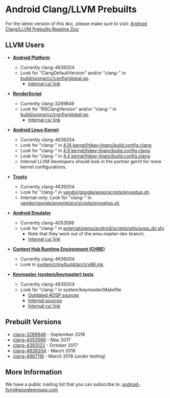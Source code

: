 Android Clang/LLVM Prebuilts
============================

For the latest version of this doc, please make sure to visit:
[Android Clang/LLVM Prebuilts Readme Doc](https://android.googlesource.com/platform/prebuilts/clang/host/linux-x86/+/master/README.md)

LLVM Users
----------

* [**Android Platform**](https://android.googlesource.com/platform/)
  * Currently clang-4639204
  * Look for "ClangDefaultVersion" and/or "clang-" in [build/soong/cc/config/global.go](https://android.googlesource.com/platform/build/soong/+/master/cc/config/global.go/).
    * [Internal cs/ link](https://cs.corp.google.com/android/build/soong/cc/config/global.go?q=ClangDefaultVersion)

* [**RenderScript**](https://developer.android.com/guide/topics/renderscript/index.html)
  * Currently clang-3289846
  * Look for "RSClangVersion" and/or "clang-" in [build/soong/cc/config/global.go](https://android.googlesource.com/platform/build/soong/+/master/cc/config/global.go/).
    * [Internal cs/ link](https://cs.corp.google.com/android/build/soong/cc/config/global.go?q=RSClangVersion)

* [**Android Linux Kernel**](http://go/android-kernel)
  * Currently clang-4639204
  * Look for "clang-" in [4.14 kernel/hikey-linaro/build.config.clang](https://android.googlesource.com/kernel/hikey-linaro/+/android-hikey-linaro-4.14/build.config.clang).
  * Look for "clang-" in [4.9 kernel/hikey-linaro/build.config.clang](https://android.googlesource.com/kernel/hikey-linaro/+/android-hikey-linaro-4.9/build.config.clang).
  * Look for "clang-" in [4.4 kernel/hikey-linaro/build.config.clang](https://android.googlesource.com/kernel/hikey-linaro/+/android-hikey-linaro-4.4/build.config.clang).
  * Internal LLVM developers should look in the partner gerrit for more kernel configurations.

* [**Trusty**](https://source.android.com/security/trusty/)
  * Currently clang-4639204
  * Look for "clang-" in [vendor/google/aosp/scripts/envsetup.sh](https://android.googlesource.com/trusty/vendor/google/aosp/+/master/scripts/envsetup.sh).
  * Internal-only: Look for "clang-" in [vendor/google/proprietary/scripts/envsetup.sh](https://partner-android.git.corp.google.com/trusty/vendor/google/proprietary/+/master/scripts/envsetup.sh).

* [**Android Emulator**](https://developer.android.com/studio/run/emulator.html)
  * Currently clang-4053586
  * Look for "clang-" in [external/qemu/android/scripts/utils/aosp_dir.shi](https://android.googlesource.com/platform/external/qemu/+/emu-master-dev/android/scripts/utils/aosp_dir.shi).
    * Note that they work out of the emu-master-dev branch.
    * [Internal cs/ link](https://cs.corp.google.com/android/external/qemu/android/scripts/utils/aosp_dir.shi?q=clang-)

* [**Context Hub Runtime Environment (CHRE)**](https://android.googlesource.com/platform/system/chre/)
  * Currently clang-4639204
  * Look in [system/chre/build/arch/x86.mk](https://android.googlesource.com/platform/system/chre/+/master/build/arch/x86.mk#12).

* [**Keymaster (system/keymaster) tests**](https://android.googlesource.com/platform/system/keymaster)
  * Currently clang-4639204
  * Look for "clang-" in system/keymaster/Makefile
    * [Outdated AOSP sources](https://android.googlesource.com/platform/system/keymaster/+/master/Makefile)
    * [Internal sources](https://googleplex-android.googlesource.com/platform/system/keymaster/+/master/Makefile)
    * [Internal cs/ link](https://cs.corp.google.com/android/system/keymaster/Makefile?q=clang-)


Prebuilt Versions
-----------------

* [clang-3289846](https://android.googlesource.com/platform/prebuilts/clang/host/linux-x86/+/master/clang-3289846/) - September 2016
* [clang-4053586](https://android.googlesource.com/platform/prebuilts/clang/host/linux-x86/+/master/clang-4053586/) - May 2017
* [clang-4393122](https://android.googlesource.com/platform/prebuilts/clang/host/linux-x86/+/master/clang-4393122/) - October 2017
* [clang-4639204](https://android.googlesource.com/platform/prebuilts/clang/host/linux-x86/+/master/clang-4639204/) - March 2018
* [clang-4667116](https://android.googlesource.com/platform/prebuilts/clang/host/linux-x86/+/master/clang-4667116/) - March 2018 (under testing)

More Information
----------------

We have a public mailing list that you can subscribe to:
[android-llvm@googlegroups.com](https://groups.google.com/forum/#!forum/android-llvm)

